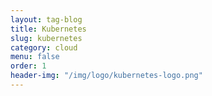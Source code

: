 ```yaml
---
layout: tag-blog
title: Kubernetes
slug: kubernetes
category: cloud
menu: false
order: 1
header-img: "/img/logo/kubernetes-logo.png"
---
```

